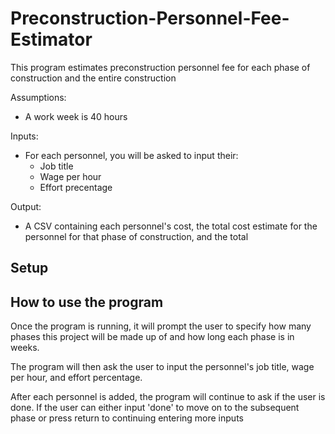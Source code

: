 # Preconstruction-Personnel-Fee-Estimator
This program estimates preconstruction personnel fee for each phase of construction and the entire construction

Assumptions:

* A work week is 40 hours

Inputs:

* For each personnel, you will be asked to input their:
  * Job title
  * Wage per hour
  * Effort precentage 

Output:

* A CSV containing each personnel's cost, the total cost estimate for the personnel for that phase of construction, and the total  

## Setup
## How to use the program

Once the program is running, it will prompt the user to specify how many phases this project will be made up of and how long each phase is in weeks.

The program will then ask the user to input the personnel's job title, wage per hour, and effort percentage. 

After each personnel is added, the program will continue to ask if the user is done. If the user can either input 'done' to move on to the subsequent phase or press return to continuing entering more inputs
